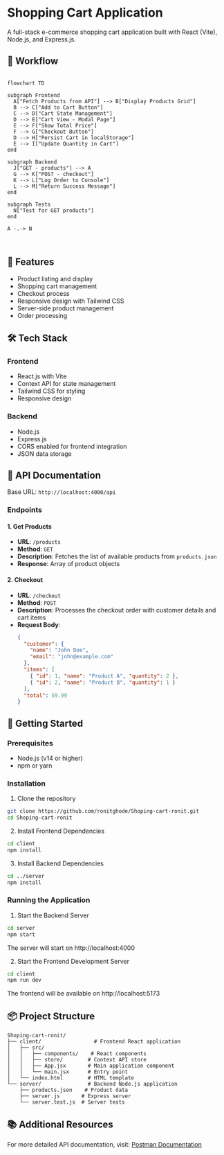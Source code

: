 # Shopping Cart Application

A full-stack e-commerce shopping cart application built with React (Vite), Node.js, and Express.js.

## 🔄 Workflow

```mermaid

flowchart TD

subgraph Frontend
  A["Fetch Products from API"] --> B["Display Products Grid"]
  B --> C["Add to Cart Button"]
  C --> D["Cart State Management"]
  D --> E["Cart View - Modal Page"]
  E --> F["Show Total Price"]
  F --> G["Checkout Button"]
  D --> H["Persist Cart in localStorage"]
  E --> I["Update Quantity in Cart"]
end

subgraph Backend
  J["GET - products"] --> A
  G --> K["POST - checkout"]
  K --> L["Log Order to Console"]
  L --> M["Return Success Message"]
end

subgraph Tests
  N["Test for GET products"]
end

A -.-> N



```


## 🚀 Features

- Product listing and display
- Shopping cart management
- Checkout process
- Responsive design with Tailwind CSS
- Server-side product management
- Order processing

## 🛠️ Tech Stack

### Frontend
- React.js with Vite
- Context API for state management
- Tailwind CSS for styling
- Responsive design

### Backend
- Node.js
- Express.js
- CORS enabled for frontend integration
- JSON data storage

## 📝 API Documentation

Base URL: `http://localhost:4000/api`

### Endpoints

#### 1. Get Products
- **URL**: `/products`
- **Method**: `GET`
- **Description**: Fetches the list of available products from `products.json`
- **Response**: Array of product objects

#### 2. Checkout
- **URL**: `/checkout`
- **Method**: `POST`
- **Description**: Processes the checkout order with customer details and cart items
- **Request Body**:
  ```json
  {
    "customer": {
      "name": "John Doe",
      "email": "john@example.com"
    },
    "items": [
      { "id": 1, "name": "Product A", "quantity": 2 },
      { "id": 2, "name": "Product B", "quantity": 1 }
    ],
    "total": 59.99
  }
  ```

## 🚀 Getting Started

### Prerequisites
- Node.js (v14 or higher)
- npm or yarn

### Installation

1. Clone the repository
```bash
git clone https://github.com/ronitghode/Shoping-cart-ronit.git
cd Shoping-cart-ronit
```

2. Install Frontend Dependencies
```bash
cd client
npm install
```

3. Install Backend Dependencies
```bash
cd ../server
npm install
```

### Running the Application

1. Start the Backend Server
```bash
cd server
npm start
```
The server will start on http://localhost:4000

2. Start the Frontend Development Server
```bash
cd client
npm run dev
```
The frontend will be available on http://localhost:5173

## 📦 Project Structure

```
Shoping-cart-ronit/
├── client/                 # Frontend React application
│   ├── src/
│   │   ├── components/    # React components
│   │   ├── store/        # Context API store
│   │   ├── App.jsx       # Main application component
│   │   └── main.jsx      # Entry point
│   └── index.html        # HTML template
└── server/               # Backend Node.js application
    ├── products.json    # Product data
    ├── server.js       # Express server
    └── server.test.js  # Server tests
```

## 📚 Additional Resources

For more detailed API documentation, visit:
[Postman Documentation](https://documenter.getpostman.com/view/36745142/2sB3QFQrkx)
